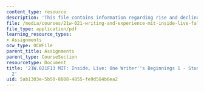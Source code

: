```yaml
---
content_type: resource
description: 'This file contains information regarding rise and decline. '
file: /media/courses/21w-021-writing-and-experience-mit-inside-live-fall-2013/5ab1303e5b5088084855fe9d584b6ea2_MIT21W_021F13_Rise_Decline.pdf
file_type: application/pdf
learning_resource_types:
- Assignments
ocw_type: OCWFile
parent_title: Assignments
parent_type: CourseSection
resourcetype: Document
title: '21W.021F13 MIT: Inside, Live: One Writer''s Beginnings 1 - Student Example
  2'
uid: 5ab1303e-5b50-8808-4855-fe9d584b6ea2
---
```

